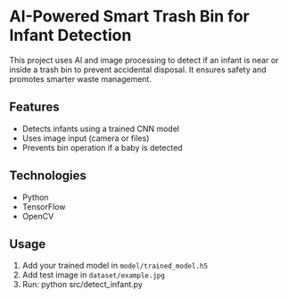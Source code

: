 # AI-Powered Smart Trash Bin for Infant Detection

This project uses AI and image processing to detect if an infant is near or inside a trash bin to prevent accidental disposal. It ensures safety and promotes smarter waste management.

## Features
- Detects infants using a trained CNN model
- Uses image input (camera or files)
- Prevents bin operation if a baby is detected

## Technologies
- Python
- TensorFlow
- OpenCV

## Usage
1. Add your trained model in `model/trained_model.h5`
2. Add test image in `dataset/example.jpg`
3. Run:
    python src/detect_infant.py
